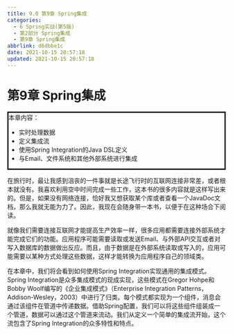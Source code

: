 ```yaml
---
title: 9.0 第9章 Spring集成
categories:
  - 6 Spring实战(第5版)
  - 第2部分 Spring集成
  - 第9章 Spring集成
abbrlink: d6dbbe1c
date: 2021-10-15 20:57:18
updated: 2021-10-15 20:57:18
---
```

# 第9章 Spring集成

<div style="border-style:solid;">本章内容：<ul><li>实时处理数据</li><li>定义集成流</li><li>使用Spring Integration的Java DSL定义</li><li>与Email、文件系统和其他外部系统进行集成</li></ul></div>

在旅行时，最让我感到沮丧的一件事就是长途飞行时的互联网连接非常差，或者根本就没有。我喜欢利用空中时间完成一些工作，这本书的很多内容就是这样写出来的。但是，如果没有网络连接，恰好我又想获取某个库或者查看一个JavaDoc文档，那么我就无能为力了。因此，我现在会随身带一本书，以便于在这种场合下阅读。

就像我们需要连接互联网才能提高生产效率一样，很多应用都需要连接外部系统才能完成它们的功能。应用程序可能需要读取或发送Email、与外部API交互或者对写入数据库的数据做出反应。而且，由于数据是在外部系统读取或写入的，应用可能需要以某种方式处理这些数据，这样才能转换为应用程序自己的领域类。

在本章中，我们将会看到如何使用Spring Integration实现通用的集成模式。Spring Integration是众多集成模式的现成实现，这些模式在Gregor Hohpe和Bobby Woolf编写的《企业集成模式》（Enterprise Integration Patterns，Addison-Wesley，2003）中进行了归类。每个模式都实现为一个组件，消息会通过该组件在管道中传递数据。借助Spring配置，我们可以将这些组件组装成一个管道，数据可以通过这个管道来流动。我们从定义一个简单的集成流开始，这个流包含了Spring Integration的众多特性和特点。
